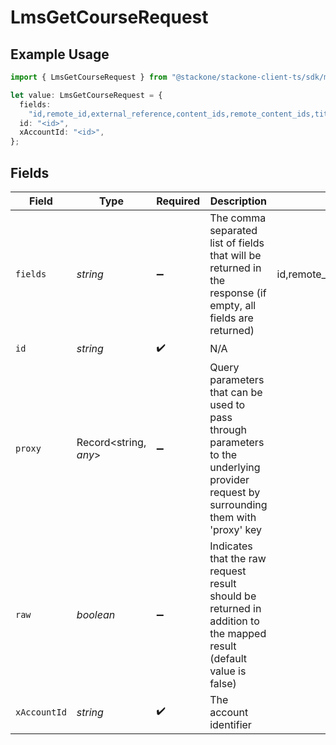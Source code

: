 # LmsGetCourseRequest

## Example Usage

```typescript
import { LmsGetCourseRequest } from "@stackone/stackone-client-ts/sdk/models/operations";

let value: LmsGetCourseRequest = {
  fields:
    "id,remote_id,external_reference,content_ids,remote_content_ids,title,description,languages,cover_url,url,active,duration,categories,skills,updated_at,created_at,content,provider,localizations",
  id: "<id>",
  xAccountId: "<id>",
};
```

## Fields

| Field                                                                                                                                                                                           | Type                                                                                                                                                                                            | Required                                                                                                                                                                                        | Description                                                                                                                                                                                     | Example                                                                                                                                                                                         |
| ----------------------------------------------------------------------------------------------------------------------------------------------------------------------------------------------- | ----------------------------------------------------------------------------------------------------------------------------------------------------------------------------------------------- | ----------------------------------------------------------------------------------------------------------------------------------------------------------------------------------------------- | ----------------------------------------------------------------------------------------------------------------------------------------------------------------------------------------------- | ----------------------------------------------------------------------------------------------------------------------------------------------------------------------------------------------- |
| `fields`                                                                                                                                                                                        | *string*                                                                                                                                                                                        | :heavy_minus_sign:                                                                                                                                                                              | The comma separated list of fields that will be returned in the response (if empty, all fields are returned)                                                                                    | id,remote_id,external_reference,content_ids,remote_content_ids,title,description,languages,cover_url,url,active,duration,categories,skills,updated_at,created_at,content,provider,localizations |
| `id`                                                                                                                                                                                            | *string*                                                                                                                                                                                        | :heavy_check_mark:                                                                                                                                                                              | N/A                                                                                                                                                                                             |                                                                                                                                                                                                 |
| `proxy`                                                                                                                                                                                         | Record<string, *any*>                                                                                                                                                                           | :heavy_minus_sign:                                                                                                                                                                              | Query parameters that can be used to pass through parameters to the underlying provider request by surrounding them with 'proxy' key                                                            |                                                                                                                                                                                                 |
| `raw`                                                                                                                                                                                           | *boolean*                                                                                                                                                                                       | :heavy_minus_sign:                                                                                                                                                                              | Indicates that the raw request result should be returned in addition to the mapped result (default value is false)                                                                              |                                                                                                                                                                                                 |
| `xAccountId`                                                                                                                                                                                    | *string*                                                                                                                                                                                        | :heavy_check_mark:                                                                                                                                                                              | The account identifier                                                                                                                                                                          |                                                                                                                                                                                                 |